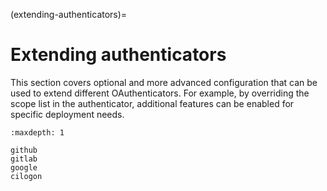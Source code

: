 (extending-authenticators)=

# Extending authenticators

This section covers optional and more advanced configuration that can be used to
extend different OAuthenticators. For example, by overriding the scope list in
the authenticator, additional features can be enabled for specific deployment
needs.

```{toctree}
:maxdepth: 1

github
gitlab
google
cilogon
```
